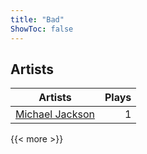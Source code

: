 ```yaml
---
title: "Bad"
ShowToc: false
---
```


## Artists
Artists | Plays 
----- | -----: 
[Michael Jackson](/artists/michael-jackson-6739) | 1

{{< more >}}